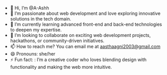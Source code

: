 - 👋 Hi, I’m @A-Ashh
- 👀 I’m passionate about web development and love exploring innovative solutions in the tech domain.
- 🌱 I’m currently learning advanced front-end and back-end technologies to deepen my expertise.
- 💞️ I’m looking to collaborate on exciting web development projects, hackathons, or community-driven initiatives.
- 📫 How to reach me? You can email me at aasthaagni2003@gmail.com
- 😄 Pronouns: she/her
- ⚡ Fun fact: : I’m a creative coder who loves blending design with functionality and making the web more intuitive.

<!---
A-Ashh/A-Ashh is a ✨ special ✨ repository because its `README.md` (this file) appears on your GitHub profile.
You can click the Preview link to take a look at your changes.
--->
